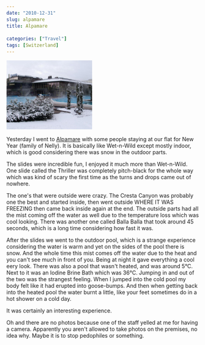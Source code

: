 ```yaml
---
date: "2010-12-31"
slug: alpamare
title: Alpamare

categories: ["Travel"]
tags: [Switzerland]
---
```


![Alpamare_Winter_2012_3_224x180](alpamare_winter_2012_3_224x180.jpg)

Yesterday I went to [Alpamare](http://www.alpamare.ch/main/p_id/598/obj/67/nav/598/nav2/598/lang/5.html) with some people staying at our flat for New Year (family of Nelly). It is basically like Wet-n-Wild except mostly indoor, which is good considering there was snow in the outdoor parts.

The slides were incredible fun, I enjoyed it much more than Wet-n-Wild. One slide called the Thriller was completely pitch-black for the whole way which was kind of scary the first time as the turns and drops came out of nowhere.

The one's that were outside were crazy. The Cresta Canyon was probably one the best and started inside, then went outside WHERE IT WAS FREEZING then came back inside again at the end. The outside parts had all the mist coming off the water as well due to the temperature loss which was cool looking. There was another one called Balla Balla that took around 45 seconds, which is a long time considering how fast it was.

After the slides we went to the outdoor pool, which is a strange experience considering the water is warm and yet on the sides of the pool there is snow. And the whole time this mist comes off the water due to the heat and you can't see much in front of you. Being at night it gave everything a cool eery look. There was also a pool that wasn't heated, and was around 5°C. Next to it was an Iodine Brine Bath which was 36°C. Jumping in and out of the two was the strangest feeling. When I jumped into the cold pool my body felt like it had erupted into goose-bumps. And then when getting back into the heated pool the water burnt a little, like your feet sometimes do in a hot shower on a cold day.

It was certainly an interesting experience.

Oh and there are no photos because one of the staff yelled at me for having a camera. Apparently you aren't allowed to take photos on the premises, no idea why. Maybe it is to stop pedophiles or something.
